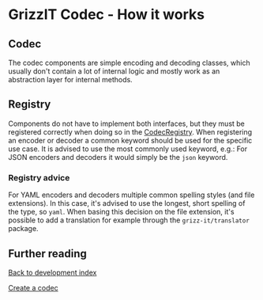 # GrizzIT Codec - How it works

## Codec

The codec components are simple encoding and decoding classes, which usually
don't contain a lot of internal logic and mostly work as an abstraction layer
for internal methods.

## Registry

Components do not have to implement both interfaces, but they must be registered
correctly when doing so in the [CodecRegistry](../../src/Common/CodecRegistryInterface.php).
When registering an encoder or decoder a common keyword should be used for the
specific use case. It is advised to use the most commonly used keyword, e.g.:
For JSON encoders and decoders it would simply be the `json` keyword.

### Registry advice

For YAML encoders and decoders multiple common spelling styles (and file extensions).
In this case, it's advised to use the longest, short spelling of the type, so `yaml`.
When basing this decision on the file extension, it's possible to add a translation
for example through the `grizz-it/translator` package.

## Further reading

[Back to development index](index.md)

[Create a codec](create-a-codec.md)

